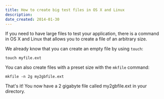 ```yaml
---
title: How to create big test files in OS X and Linux
description: 
date_created: 2014-01-30
---
```


If you need to have large files to test your application, there is a command in OS X and Linux that allows you to create a file of an arbitrary size.

We already know that you can create an empty file by using `touch`:

```
touch myfile.ext

```

You can also create files with a preset size with the `mkfile` command:

```
mkfile -n 2g my2gbfile.ext

```

That's it! You now have a 2 gigabyte file called my2gbfile.ext in your directory.

